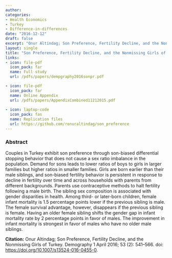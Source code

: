 ```yaml
---
author: 
categories:
- Health Economics
- Turkey
- Difference-in-differences 
date: "2016-12-12"
draft: false
excerpt: "Onur Altindag; Son Preference, Fertility Decline, and the Nonmissing Girls of Turkey. **Demography** 1 April 2016; 53 (2): 541–566. doi: https://doi.org/10.1007/s13524-016-0455-0"
layout: single
title: "Son Preference, Fertility Decline, and the Nonmissing Girls of Turkey"
links:
- icon: file-pdf
  icon_pack: far
  name: Full study  
  url: /pdfs/papers/dempgraphy2016sonpr.pdf

- icon: file-pdf
  icon_pack: far
  name: Online Appendix 
  url: /pdfs/papers/AppendixCombined11212015.pdf  
  
- icon: laptop-code
  icon_pack: fas
  name: Replication files
  url: https://github.com/ronuraltindag/son_preference  
---
```


### Abstract 

Couples in Turkey exhibit son preference through son-biased differential stopping behavior that does not cause a sex ratio imbalance in the population. Demand for sons leads to lower ratios of boys to girls in larger families but higher ratios in smaller families. Girls are born earlier than their male siblings, and son-biased fertility behavior is persistent in response to decline in fertility over time and across households with parents from different backgrounds. Parents use contraceptive methods to halt fertility following a male birth. The sibling sex composition is associated with gender disparities in health. Among third- or later-born children, female infant mortality is 1.5 percentage points lower if the previous sibling is male. The female survival advantage, however, disappears if the previous sibling is female. Having an older female sibling shifts the gender gap in infant mortality rate by 2 percentage points in favor of males. The improvement in infant mortality is strongest in favor of males who have no older male siblings.

**Citation:** Onur Altindag; Son Preference, Fertility Decline, and the Nonmissing Girls of Turkey. Demography 1 April 2016; 53 (2): 541–566. doi: https://doi.org/10.1007/s13524-016-0455-0. 


